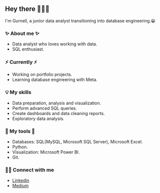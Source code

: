 ## Hey there 🙋🏽‍♀️

I'm Gurnell, a junior data analyst transitioning into database engineering.😀

### ✨ About me ✨
* Data analyst who loves working with data.
* SQL enthusiast.

### ⚡ Currently ⚡
* Working on portfolio projects.
* Learning database engineering with Meta.

### 💡 My skills
* Data preparation, analysis and visualization.
* Perform advanced SQL queries.
* Create dashboards and data cleaning reports.
* Exploratory data analysis.

### 🧰 My tools 🧰
* Databases: SQL(MySQL, Microsoft SQL Server), Microsoft Excel.
* Python.
* Visualization: Microsoft Power BI.
* Git.

### 🙌🏽 Connect with me
* [Linkedin](https://www.linkedin.com/in/gurnell-owilli-3ba50a225/)
* [Medium](https://medium.com/@guowili16)
